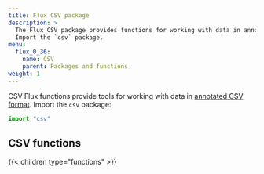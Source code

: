 ```yaml
---
title: Flux CSV package
description: >
  The Flux CSV package provides functions for working with data in annotated CSV format.
  Import the `csv` package.
menu:
  flux_0_36:
    name: CSV
    parent: Packages and functions
weight: 1
---
```


CSV Flux functions provide tools for working with data in [annotated CSV format](https://github.com/influxdata/flux/blob/master/docs/SPEC.md#csv).
Import the `csv` package:

```js
import "csv"
```

## CSV functions
{{< children type="functions" >}}
